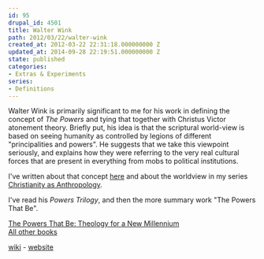 ```yaml
---
id: 95
drupal_id: 4501
title: Walter Wink
path: 2012/03/22/walter-wink
created_at: 2012-03-22 22:31:18.000000000 Z
updated_at: 2014-09-28 22:19:51.000000000 Z
state: published
categories:
- Extras & Experiments
series:
- Definitions
---
```

Walter Wink is primarily significant to me for his work in defining the concept of *The Powers* and tying that together with Christus Victor atonement theory. Briefly put, his idea is that the scriptural world-view is based on seeing humanity as controlled by legions of different "principalities and powers". He suggests that we take this viewpoint seriously, and explains how they were referring to the very real cultural forces that are present in everything from mobs to political institutions.

I've written about that concept [here](http://micahredding.com/blog/2012/03/22/aliens-among-us) and about the worldview in my series [Christianity as Anthropology](http://micahredding.com/blog/series/christianity-anthropology).  

I've read his *Powers Trilogy*, and then the more summary work "The Powers That Be".

<a href="http://www.amazon.com/gp/product/0385487525/ref=as_li_ss_tl?ie=UTF8&tag=httpmicahreco-20&linkCode=as2&camp=1789&creative=390957&creativeASIN=0385487525">The Powers That Be: Theology for a New Millennium</a><img src="http://www.assoc-amazon.com/e/ir?t=httpmicahreco-20&l=as2&o=1&a=0385487525" width="1" height="1" border="0" alt="" style="border:none !important; margin:0px !important;" />  
<a target="_blank" href="http://www.amazon.com/gp/entity/Walter-Wink/B001HMKEVA/?ie=UTF8&tag=httpmicahreco-20&linkCode=ur2&camp=1789&creative=390957">All other books</a><img src="https://www.assoc-amazon.com/e/ir?t=httpmicahreco-20&l=ur2&o=1" width="1" height="1" border="0" alt="" style="border:none !important; margin:0px !important;" />

[wiki](http://en.wikipedia.org/wiki/Walter_Wink) - [website](http://www.walterwink.com/)

